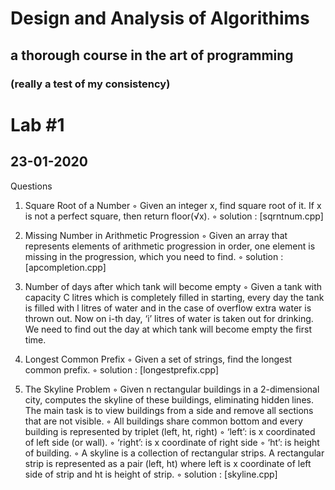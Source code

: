 
# Design and Analysis of Algorithims

## a thorough course in the art of programming

### (really a test of my consistency)

# Lab #1

## 23-01-2020

Questions

1. Square Root of a Number
        ◦ Given an integer x, find square root of it. If x is not a perfect square, then return floor(√x).
        ◦ solution : [sqrntnum.cpp]

2. Missing Number in Arithmetic Progression
        ◦ Given an array that represents elements of arithmetic progression in order, one element is missing in the progression, which you need to find.
        ◦ solution : [apcompletion.cpp]

3. Number of days after which tank will become empty
        ◦ Given a tank with capacity C litres which is completely filled in starting, every day the tank is filled with l litres of water and in the case of overflow extra water is thrown out. Now on i-th day, ‘i’ litres of water is taken out for drinking. We need to find out the day at which tank will become empty the first time.

4. Longest Common Prefix
        ◦ Given a set of strings, find the longest common prefix.
        ◦ solution : [longestprefix.cpp]

5. The Skyline Problem
        ◦ Given n rectangular buildings in a 2-dimensional city, computes the skyline of these buildings, eliminating hidden lines. The main task is to view buildings from a side and remove all sections that are not visible.
        ◦ All buildings share common bottom and every building is represented by triplet (left, ht, right)
        ◦ ‘left’: is x coordinated of left side (or wall).
        ◦ ‘right’: is x coordinate of right side
        ◦ ‘ht’: is height of building.
        ◦ A skyline is a collection of rectangular strips. A rectangular strip is represented as a pair (left, ht) where left is x coordinate of left side of strip and ht is height of strip.
        ◦ solution : [skyline.cpp]
